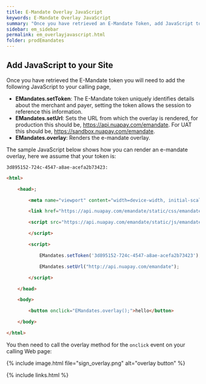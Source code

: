 ```yaml
---
title: E-Mandate Overlay JavaScript
keywords: E-Mandate Overlay JavaScript
summary: "Once you have retrieved an E-Mandate Token, add JavaScript to your calling Payment Page"
sidebar: em_sidebar
permalink: em_overlayjavascript.html
folder: prodEmandates
---
```


## Add JavaScript to your Site

Once you have retrieved the E-Mandate token you will need to add the following JavaScript to your calling page,

* <b>EMandates.setToken</b>: The E-Mandate token uniquely identifies details about the merchant and payer, setting the token allows the session to reference this information.
* <b>EMandates.setUrl</b>: Sets the URL from which the overlay is rendered, for production this should be, https://api.nuapay.com/emandate. For UAT this should be, https://sandbox.nuapay.com/emandate.
* <b>EMandates.overlay</b>: Renders the e-mandate overlay.

The sample JavaScript below shows how you can render an e-mandate overlay, here we assume that your token is: 

``3d895152-724c-4547-a8ae-acefa2b73423:``



```html
<html>

	<head>;

		<meta name="viewport" content="width=device-width, initial-scale=1">

		<link href="https://api.nuapay.com/emandate/static/css/emandates-overlay.css" rel="stylesheet">

		<script src="https://api.nuapay.com/emandate/static/js/emandates-overlay.js">

		</script>

		<script>

			EMandates.setToken('3d895152-724c-4547-a8ae-acefa2b73423');

			EMandates.setUrl("http://api.nuapay.com/emandate");

		</script>

	</head>

	<body>

		<button onclick="EMandates.overlay();">hello</button>

	</body>

</html>
````

You then need to call the overlay method for the ``onclick`` event on your calling Web page:

<p>
{% include image.html file="sign_overlay.png" alt="overlay button" %}
</p>


{% include links.html %}
